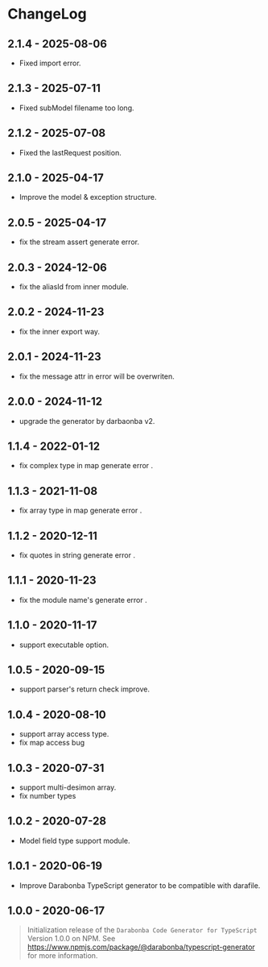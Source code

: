 # ChangeLog

## 2.1.4 - 2025-08-06

- Fixed import error.

## 2.1.3 - 2025-07-11

- Fixed subModel filename too long.

## 2.1.2 - 2025-07-08

- Fixed the lastRequest position.

## 2.1.0 - 2025-04-17

- Improve the model & exception structure.

## 2.0.5 - 2025-04-17

- fix the stream assert generate error.

## 2.0.3 - 2024-12-06

- fix the aliasId from inner module.

## 2.0.2 - 2024-11-23

- fix the inner export way.

## 2.0.1 - 2024-11-23

- fix the message attr in error will be overwriten.

## 2.0.0 - 2024-11-12

- upgrade the generator by darbaonba v2.

## 1.1.4 - 2022-01-12

- fix complex type in map generate error .

## 1.1.3 - 2021-11-08

- fix array type in map generate error .

## 1.1.2 - 2020-12-11

- fix quotes in string generate error .

## 1.1.1 - 2020-11-23

- fix the module name's generate error .

## 1.1.0 - 2020-11-17

- support executable option.

## 1.0.5 - 2020-09-15

- support parser's return check improve.

## 1.0.4 - 2020-08-10

- support array access type.
- fix map access bug

## 1.0.3 - 2020-07-31

- support multi-desimon array.
- fix number types

## 1.0.2 - 2020-07-28

- Model field type support module.

## 1.0.1 - 2020-06-19

- Improve Darabonba TypeScript generator to be compatible with darafile.

## 1.0.0 - 2020-06-17

> Initialization release of the `Darabonba Code Generator for TypeScript` Version 1.0.0 on NPM.
> See <https://www.npmjs.com/package/@darabonba/typescript-generator> for more information.

